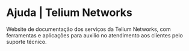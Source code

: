 # Ajuda | Telium Networks

Website de documentação dos serviços da Telium Networks, com ferramentas e aplicações para auxilio no atendimento aos clientes pelo suporte técnico.

